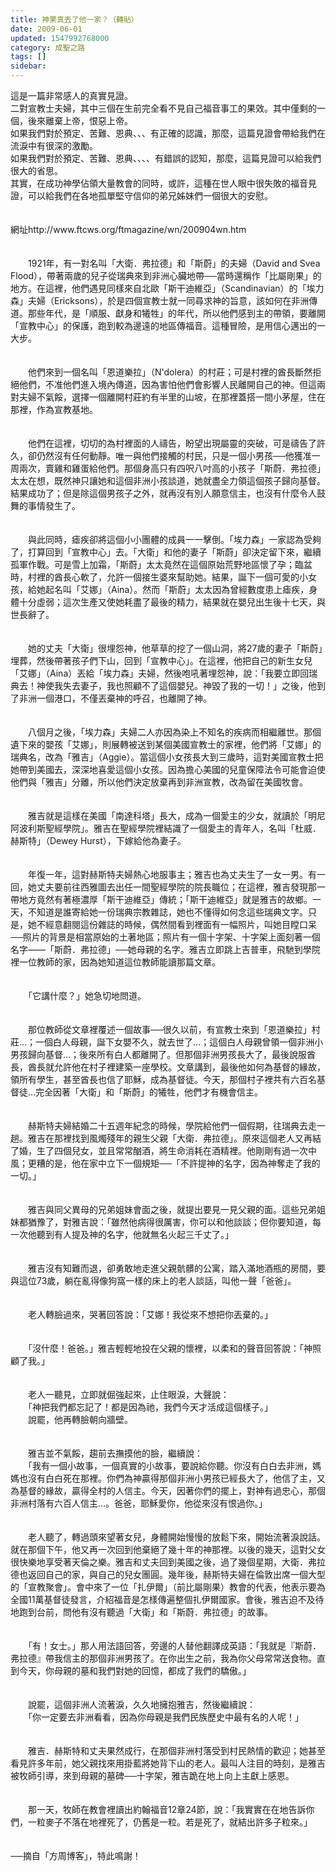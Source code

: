 ```yaml
---
title: 神果真丟了他一家？（轉貼）
date: 2009-06-01
updated: 1547992768000
category: 成聖之路
tags: []
sidebar: 
---
```


<p>這是一篇非常感人的真實見證。<br/>二對宣教士夫婦，其中三個在生前完全看不見自己福音事工的果效。其中僅剩的一個，後來離棄上帝，恨惡上帝。<br/>如果我們對於預定、苦難、恩典、、、有正確的認識，那麼，這篇見證會帶給我們在流淚中有很深的激勵。<br/>如果我們對於預定、苦難、恩典、、、、有錯誤的認知，那麼，這篇見證可以給我們很大的省思。<br/>其實，在成功神學佔領大量教會的同時，或許，這種在世人眼中很失敗的福音見證，可以給我們在各地孤單堅守信仰的弟兄姊妹們一個很大的安慰。<br/><!--more--><br/><br/>網址http://www.ftcws.org/ftmagazine/wn/200904wn.htm<br/><br/><br/>　　1921年，有一對名叫「大衛．弗拉德」和「斯蔚」的夫婦（David and Svea Flood），帶著兩歲的兒子從瑞典來到非洲心臟地帶──當時還稱作「比屬剛果」的地方。在這裡，他們遇見同樣來自北歐「斯干迪維亞」（Scandinavian）的「埃力森」夫婦（Ericksons），於是四個宣教士就一同尋求神的旨意，該如何在非洲傳道。那些年代，是「順服、獻身和犧牲」的年代，所以他們感到主的帶領，要離開「宣教中心」的保護，跑到較為邊遠的地區傳福音。這種冒險，是用信心邁出的一大步。<br/><br/><br/>　　他們來到一個名叫「恩道樂拉」（N'dolera）的村莊；可是村裡的酋長斷然拒絕他們，不准他們進入境內傳道，因為害怕他們會影響人民離開自己的神。但這兩對夫婦不氣餒，選擇一個離開村莊約有半里的山坡，在那裡蓋搭一間小茅屋，住在那裡，作為宣教基地。<br/><br/><br/>　　他們在這裡，切切的為村裡面的人禱告，盼望出現屬靈的突破，可是禱告了許久，卻仍然沒有任何動靜。唯一與他們接觸的村民，只是一個小男孩──他獲准一周兩次，賣雞和雞蛋給他們。那個身高只有四呎八吋高的小孩子「斯蔚．弗拉德」太太在想，既然神只讓她和這個非洲小孩談道，她就盡全力領這個孩子歸向基督。結果成功了；但是除這個男孩子之外，就再沒有別人願意信主，也沒有什麼令人鼓舞的事情發生了。<br/><br/><br/>　　與此同時，瘧疾卻將這個小小團體的成員一一擊倒。「埃力森」一家認為受夠了，打算回到「宣教中心」去。「大衛」和他的妻子「斯蔚」卻決定留下來，繼續孤軍作戰。可是雪上加霜，「斯蔚」太太竟然在這個原始荒野地區懷了孕；臨盆時，村裡的酋長心軟了，允許一個接生婆來幫助她。結果，誕下一個可愛的小女孩，給她起名叫「艾娜」（Aina）。然而「斯蔚」太太因為曾經數度患上瘧疾，身體十分虛弱；這次生產又使她耗盡了最後的精力，結果就在嬰兒出生後十七天，與世長辭了。<br/><br/><br/>　　她的丈夫「大衛」很埋怨神，他草草的挖了一個山洞，將27歲的妻子「斯蔚」埋葬，然後帶著孩子們下山，回到「宣教中心」。在這裡，他把自己的新生女兒「艾娜」（Aina）丟給「埃力森」夫婦，然後咆吼著埋怨神，說：「我要立即回瑞典去！神使我失去妻子，我也照顧不了這個嬰兒。神毀了我的一切！」之後，他到了非洲一個港口，不僅丟棄神的呼召，也離開了神。<br/><br/><br/>　　八個月之後，「埃力森」夫婦二人亦因為染上不知名的疾病而相繼離世。那個遺下來的嬰孩「艾娜」，則展轉被送到某個美國宣教士的家裡，他們將「艾娜」的瑞典名，改為「雅吉」（Aggie）。當這個小女孩長大到三歲時，這對美國宣教士把她帶到美國去，深深地喜愛這個小女孩。因為擔心美國的兒童保障法令可能會迫使他們與「雅吉」分離，所以他們決定放棄再到非洲宣教，改為留在美國牧會。<br/><br/><br/>　　雅吉就是這樣在美國「南達科塔」長大，成為一個愛主的少女，就讀於「明尼阿波利斯聖經學院」。雅吉在聖經學院裡結識了一個愛主的青年人，名叫「杜威．赫斯特」（Dewey Hurst），下嫁給他為妻子。<br/><br/><br/>　　年復一年，這對赫斯特夫婦熱心地服事主；雅吉也為丈夫生了一女一男。有一回，她丈夫要前往西雅圖去出任一間聖經學院的院長職位；在這裡，雅吉發現那一帶地方竟然有著極濃厚「斯干迪維亞」傳統；「斯干迪維亞」就是雅吉的故鄉。一天，不知道是誰寄給她一份瑞典宗教雜誌，她也不懂得如何念這些瑞典文字。只是，她不經意翻閱這份雜誌的時候，偶然間看到裡面有一幅照片，叫她目瞠口呆──照片的背景是相當原始的土著地區；照片有一個十字架、十字架上面刻著一個名字——「斯蔚．弗拉德」──她母親的名字。雅吉立即跳上吉普車，飛馳到學院裡一位教師的家，因為她知道這位教師能讀那篇文章。<br/><br/><br/>　　「它講什麼？」她急切地問道。<br/><br/><br/>　　那位教師從文章裡覆述一個故事──很久以前，有宣教士來到「恩道樂拉」村莊…；一個白人母親，誕下女嬰不久，就去世了…；這個白人母親曾領一個非洲小男孩歸向基督…；後來所有白人都離開了。但那個非洲男孩長大了，最後說服酋長，酋長就允許他在村子裡建築一座學校。文章講到，最後他如何為基督的緣故，領所有學生，甚至酋長也信了耶穌，成為基督徒。今天，那個村子裡共有六百名基督徒…完全因著「大衛」和「斯蔚」的犧牲，他們才有機會信主。<br/><br/><br/>　　赫斯特夫婦結婚二十五週年紀念的時候，學院給他們一個假期，往瑞典去走一趟。雅吉在那裡找到風燭殘年的親生父親「大衛．弗拉德」。原來這個老人又再結了婚，生了四個兒女，並且常常酗酒，將生命消耗在酒精裡。他剛剛有過一次中風；更糟的是，他在家中立下一個規矩──「不許提神的名字，因為神奪走了我的一切。」<br/><br/><br/>　　雅吉與同父異母的兄弟姐妹會面之後，就提出要見一見父親的面。這些兄弟姐妹都猶豫了，對雅吉說：「雖然他病得很厲害，你可以和他談談；但你要知道，每一次他聽到有人提及神的名字，他就無名火起三千丈了。」<br/><br/><br/>　　雅吉沒有知難而退，卻勇敢地走進父親骯髒的公寓，踏入滿地酒瓶的房間，要與這位73歲，躺在亂得像狗窩一樣的床上的老人談話，叫他一聲「爸爸」。<br/><br/><br/>　　老人轉臉過來，哭著回答說：「艾娜！我從來不想把你丟棄的。」 <br/><br/><br/>　　「沒什麼！爸爸。」雅吉輕輕地投在父親的懷裡，以柔和的聲音回答說：「神照顧了我。」<br/><br/><br/>　　老人一聽見，立即就倔強起來，止住眼淚，大聲說：<br/>　　「神把我們都忘記了！都是因為祂，我們今天才活成這個樣子。」<br/>　　說罷，他再轉臉朝向牆壁。<br/><br/><br/>　　雅吉並不氣餒，趨前去撫摸他的臉，繼續說： <br/>　　「我有一個小故事，一個真實的小故事，要說給你聽。你沒有白白去非洲，媽媽也沒有白白死在那裡。你們為神贏得那個非洲小男孩已經長大了，他信了主，又為基督的緣故，贏得全村的人信主。今天，因著你們的擺上，對神有過忠心，那個非洲村落有六百人信主…。爸爸，耶穌愛你，他從來沒有恨過你。」<br/><br/><br/>　　老人聽了，轉過頭來望著女兒，身體開始慢慢的放鬆下來，開始流著淚說話。就在那個下午，他又再一次回到他棄絕了幾十年的神那裡。以後的幾天，這對父女很快樂地享受著天倫之樂。雅吉和丈夫回到美國之後，過了幾個星期，大衛．弗拉德也返回自己的家，與自己的兒女團圓。幾年後，赫斯特夫婦在倫敦出席一個大型的「宣教聚會」。會中來了一位「扎伊爾」（前比屬剛果）教會的代表，他表示要為全國11萬基督徒發言，介紹福音是怎樣傳遍整個扎伊爾國家。會後，雅吉迫不及待地跑到台前，問他有沒有聽過「大衛」和「斯蔚．弗拉德」的故事。<br/><br/><br/>　　「有！女士。」那人用法語回答，旁邊的人替他翻譯成英語：「我就是『斯蔚．弗拉德』帶我信主的那個非洲男孩了。在你出生之前，我為你父母常常送食物。直到今天，你母親的墓和我們對她的回憶，都成了我們的驕傲。」<br/><br/><br/>　　說罷，這個非洲人流著淚，久久地擁抱雅吉，然後繼續說：<br/>　　「你一定要去非洲看看，因為你母親是我們民族歷史中最有名的人呢！」 <br/><br/><br/>　　雅吉．赫斯特和丈夫果然成行，在那個非洲村落受到村民熱情的歡迎；她甚至看見許多年前，她父親找來用掛藍將她背下山的老人。最叫人注目的時刻，是雅吉被牧師引導，來到母親的墓碑──十字架，雅吉跪在地上向上主獻上感恩。<br/><br/><br/>　　那一天，牧師在教會裡讀出約翰福音12章24節，說：「我實實在在地告訴你們，一粒麥子不落在地裡死了，仍舊是一粒。若是死了，就結出許多子粒來。」 <br/><br/><br/>──摘自「方周博客」，特此鳴謝！<br/><br/><br/><br/></p>